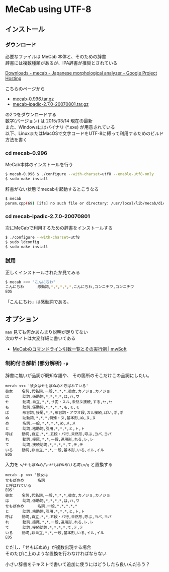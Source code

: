 # MeCab using UTF-8

## インストール

### ダウンロード

必要なファイルは MeCab 本体と、そのための辞書  
辞書には複数種類があるが、IPA辞書が推奨とされている

[Downloads - mecab - Japanese morphological analyzer - Google Project Hosting](https://code.google.com/p/mecab/downloads/list)

こちらのページから

- [mecab-0.996.tar.gz](https://code.google.com/p/mecab/downloads/detail?name=mecab-0.996.tar.gz&can=2&q=)
- [mecab-ipadic-2.7.0-20070801.tar.gz](https://code.google.com/p/mecab/downloads/detail?name=mecab-ipadic-2.7.0-20070801.tar.gz&can=2&q=)

の2つをダウンロードする  
数字(バージョン) は 2015/03/14 現在の最新  
また、Windowsにはバイナリ (*.exe) が用意されている  
以下、LinuxまたはMacOSで文字コードをUTF-8に縛って利用するためのビルド方法を書く

### cd mecab-0.996

MeCab本体のインストールを行う

```bash
$ mecab-0.996 $ ./configure --with-charset=utf8 --enable-utf8-only
$ sudo make install
```

辞書がない状態でmecabを起動するとこうなる

```bash
$ mecab
param.cpp(69) [ifs] no such file or directory: /usr/local/lib/mecab/dic/ipadic/dicrc
```

### cd mecab-ipadic-2.7.0-20070801

次にMeCabで利用するための辞書をインストールする

```bash
$ ./configure --with-charset=utf8
$ sudo ldconfig
$ sudo make install
```

### 試用

正しくインストールされたか見てみる

```bash
$ mecab <<< "こんにちわ"
こんにちわ      感動詞,*,*,*,*,*,こんにちわ,コンニチワ,コンニチワ
EOS
```

「こんにちわ」は感動詞である。

## オプション

`man` 見ても何かあんまり説明が足りてない  
次のサイトは大変詳細に書いてある  

- [MeCabのコマンドライン引数一覧とその実行例 | mwSoft](http://www.mwsoft.jp/programming/munou/mecab_command.html)

### 制約付き解析 (部分解析) `-p`

辞書に無いが品詞が既知な語や、
その箇所のそこだけこの品詞にしたい。

```
mecab <<< '彼女はせもぽぬめと呼ばれている'
彼女    名詞,代名詞,一般,*,*,*,彼女,カノジョ,カノジョ
は      助詞,係助詞,*,*,*,*,は,ハ,ワ
せ      動詞,自立,*,*,サ変・スル,未然ヌ接続,する,セ,セ
も      助詞,係助詞,*,*,*,*,も,モ,モ
ぽ      形容詞,接尾,*,*,形容詞・アウオ段,ガル接続,ぽい,ポ,ポ
ぬ      助動詞,*,*,*,特殊・ヌ,基本形,ぬ,ヌ,ヌ
め      名詞,一般,*,*,*,*,め,メ,メ
と      助詞,格助詞,引用,*,*,*,と,ト,ト
呼ば    動詞,自立,*,*,五段・バ行,未然形,呼ぶ,ヨバ,ヨバ
れ      動詞,接尾,*,*,一段,連用形,れる,レ,レ
て      助詞,接続助詞,*,*,*,*,て,テ,テ
いる    動詞,非自立,*,*,一段,基本形,いる,イル,イル
EOS
```

入力を
`s/せもぽぬめ/\nせもぽぬめ\t名詞\n/g`
と置換する

```
mecab -p <<< '彼女は
せもぽぬめ      名詞
と呼ばれている
EOS'
彼女    名詞,代名詞,一般,*,*,*,彼女,カノジョ,カノジョ
は      助詞,係助詞,*,*,*,*,は,ハ,ワ
せもぽぬめ      名詞,一般,*,*,*,*,*
と      助詞,格助詞,引用,*,*,*,と,ト,ト
呼ば    動詞,自立,*,*,五段・バ行,未然形,呼ぶ,ヨバ,ヨバ
れ      動詞,接尾,*,*,一段,連用形,れる,レ,レ
て      助詞,接続助詞,*,*,*,*,て,テ,テ
いる    動詞,非自立,*,*,一段,基本形,いる,イル,イル
EOS
```

ただし、「せもぽぬめ」が複数出現する場合  
そのたびに上のような置換を行わなければならない

小さい辞書をテキストで書いて追加に使うにはどうしたら良いんだろう？
